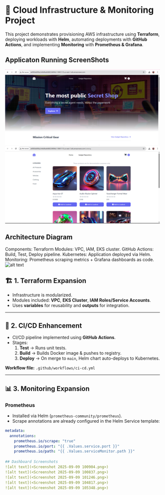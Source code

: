 # 🚀 Cloud Infrastructure & Monitoring Project

This project demonstrates provisioning AWS infrastructure using **Terraform**, deploying workloads with **Helm**, automating deployments with **GitHub Actions**, and implementing **Monitoring** with **Prometheus & Grafana**.

## Applicaton Running ScreenShots
![alt text](<Screenshot 2025-09-09 112538.png>)
![alt text](<Screenshot 2025-09-09 112510.png>)


## Architecture Diagram 
Components:
Terraform Modules: VPC, IAM, EKS cluster.
GitHub Actions: Build, Test, Deploy pipeline.
Kubernetes: Application deployed via Helm.
Monitoring: Prometheus scraping metrics + Grafana dashboards as code.
![alt text](Architecture-Daigram.png)

## 🏗️ 1. Terraform Expansion
- Infrastructure is modularized.
- Modules included: **VPC**, **EKS Cluster**, **IAM Roles/Service Accounts**.
- Uses **variables** for reusability and **outputs** for integration.

---

## 🔄 2. CI/CD Enhancement
- CI/CD pipeline implemented using **GitHub Actions**.
- Stages:
  1. **Test** → Runs unit tests.
  2. **Build** → Builds Docker image & pushes to registry.
  3. **Deploy** → On merge to `main`, Helm chart auto-deploys to Kubernetes.

**Workflow file:** `.github/workflows/ci-cd.yml`

---

## 📊 3. Monitoring Expansion

### Prometheus
- Installed via Helm (`prometheus-community/prometheus`).
- Scrape annotations are already configured in the Helm Service template:

```yaml
metadata:
  annotations:
    prometheus.io/scrape: "true"
    prometheus.io/port: "{{ .Values.service.port }}"
    prometheus.io/path: "{{ .Values.serviceMonitor.path }}"

## Dashboard Screenshots
![alt text](<Screenshot 2025-09-09 100904.png>)
![alt text](<Screenshot 2025-09-09 100837.png>)
![alt text](<Screenshot 2025-09-09 101246.png>)
![alt text](<Screenshot 2025-09-09 104817.png>)
![alt text](<Screenshot 2025-09-09 105348.png>)
